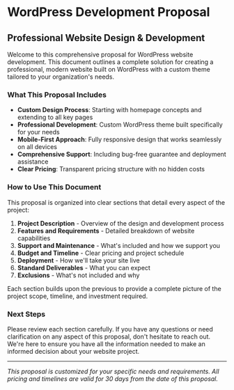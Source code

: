 # WordPress Development Proposal

## Professional Website Design & Development

Welcome to this comprehensive proposal for WordPress website development. This document outlines a complete solution for creating a professional, modern website built on WordPress with a custom theme tailored to your organization's needs.

### What This Proposal Includes

- **Custom Design Process**: Starting with homepage concepts and extending to all key pages
- **Professional Development**: Custom WordPress theme built specifically for your needs
- **Mobile-First Approach**: Fully responsive design that works seamlessly on all devices
- **Comprehensive Support**: Including bug-free guarantee and deployment assistance
- **Clear Pricing**: Transparent pricing structure with no hidden costs

### How to Use This Document

This proposal is organized into clear sections that detail every aspect of the project:

1. **Project Description** - Overview of the design and development process
2. **Features and Requirements** - Detailed breakdown of website capabilities
3. **Support and Maintenance** - What's included and how we support you
4. **Budget and Timeline** - Clear pricing and project schedule
5. **Deployment** - How we'll take your site live
6. **Standard Deliverables** - What you can expect
7. **Exclusions** - What's not included and why

Each section builds upon the previous to provide a complete picture of the project scope, timeline, and investment required.

### Next Steps

Please review each section carefully. If you have any questions or need clarification on any aspect of this proposal, don't hesitate to reach out. We're here to ensure you have all the information needed to make an informed decision about your website project.

---

*This proposal is customized for your specific needs and requirements. All pricing and timelines are valid for 30 days from the date of this proposal.*
